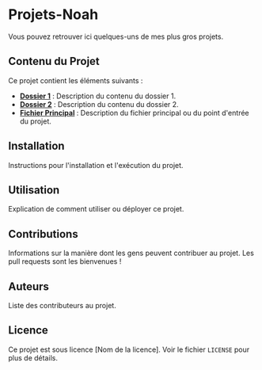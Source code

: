 # Projets-Noah

Vous pouvez retrouver ici quelques-uns de mes plus gros projets.

## Contenu du Projet

Ce projet contient les éléments suivants :

- **[Dossier 1](https://github.com/NoahTesson/Projets-Noah/tree/main/Area)** : Description du contenu du dossier 1.
- **[Dossier 2](lien_vers_dossier_2)** : Description du contenu du dossier 2.
- **[Fichier Principal](lien_vers_fichier_principal)** : Description du fichier principal ou du point d'entrée du projet.

## Installation

Instructions pour l'installation et l'exécution du projet.

## Utilisation

Explication de comment utiliser ou déployer ce projet.

## Contributions

Informations sur la manière dont les gens peuvent contribuer au projet. Les pull requests sont les bienvenues !

## Auteurs

Liste des contributeurs au projet.

## Licence

Ce projet est sous licence [Nom de la licence]. Voir le fichier `LICENSE` pour plus de détails.